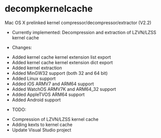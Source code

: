 decompkernelcache
===============

Mac OS X prelinked kernel compressor/decompressor/extractor  (V2.2)

- Currently implemented: Decompression and extraction of LZVN/LZSS kernel cache

- Changes:
* Added kernel cache kernel extension list export
* Added kernel cache kernel extension dict export
* Added kernel extraction
* Added MinGW32 support (both 32 and 64 bit)
* Added Linux support
* Added iOS ARMV7 and ARM64 support
* Added WatchOS ARMV7K and ARM64_32 support
* Added AppleTVOS ARM64 support
* Added Android support

- TODO:
* Compression of LZVN/LZSS kernel cache
* Adding kexts to kernel cache
* Update Visual Studio project
